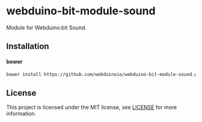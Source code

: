 # webduino-bit-module-sound

Module for Webduino:bit Sound.

## Installation
#### bower
```sh
bower install https://github.com/webduinoio/webduino-bit-module-sound.git
```

## License

This project is licensed under the MIT license, see [LICENSE](LICENSE) for more information.
